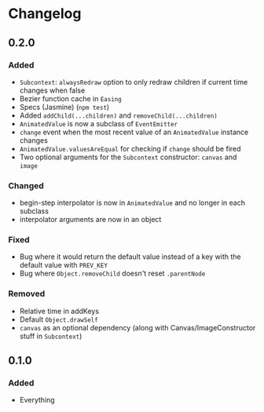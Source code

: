 # Changelog
## 0.2.0
### Added
- `Subcontext`: `alwaysRedraw` option to only redraw children if current time changes when false
- Bezier function cache in `Easing`
- Specs (Jasmine) (`npm test`)
- Added `addChild(...children)` and `removeChild(...children)`
- `AnimatedValue` is now a subclass of `EventEmitter`
- `change` event when the most recent value of an `AnimatedValue` instance changes
- `AnimatedValue.valuesAreEqual` for checking if `change` should be fired
- Two optional arguments for the `Subcontext` constructor: `canvas` and `image`

### Changed
- begin-step interpolator is now in `AnimatedValue` and no longer in each subclass
- interpolator arguments are now in an object

### Fixed
- Bug where it would return the default value instead of a key with the default value with `PREV_KEY`
- Bug where `Object.removeChild` doesn't reset `.parentNode`

### Removed
- Relative time in addKeys
- Default `Object.drawSelf`
- `canvas` as an optional dependency (along with Canvas/ImageConstructor stuff in `Subcontext`)

## 0.1.0
### Added
- Everything
